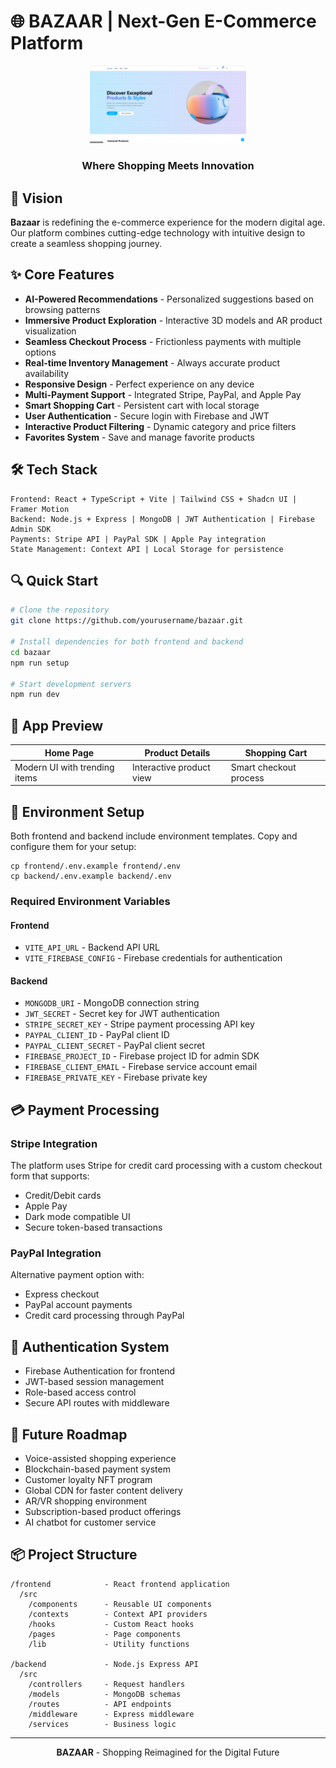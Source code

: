 # 🌐 BAZAAR | Next-Gen E-Commerce Platform

<div align="center">
  <img src="frontend/public/image.png" alt="Bazaar Logo" width="250px"/>
  <h3>Where Shopping Meets Innovation</h3>
</div>

## 🚀 Vision

**Bazaar** is redefining the e-commerce experience for the modern digital age. Our platform combines cutting-edge technology with intuitive design to create a seamless shopping journey.

## ✨ Core Features

- **AI-Powered Recommendations** - Personalized suggestions based on browsing patterns
- **Immersive Product Exploration** - Interactive 3D models and AR product visualization
- **Seamless Checkout Process** - Frictionless payments with multiple options
- **Real-time Inventory Management** - Always accurate product availability
- **Responsive Design** - Perfect experience on any device
- **Multi-Payment Support** - Integrated Stripe, PayPal, and Apple Pay
- **Smart Shopping Cart** - Persistent cart with local storage
- **User Authentication** - Secure login with Firebase and JWT
- **Interactive Product Filtering** - Dynamic category and price filters
- **Favorites System** - Save and manage favorite products

## 🛠️ Tech Stack

```
Frontend: React + TypeScript + Vite | Tailwind CSS + Shadcn UI | Framer Motion
Backend: Node.js + Express | MongoDB | JWT Authentication | Firebase Admin SDK
Payments: Stripe API | PayPal SDK | Apple Pay integration
State Management: Context API | Local Storage for persistence
```

## 🔍 Quick Start

```bash
# Clone the repository
git clone https://github.com/yourusername/bazaar.git

# Install dependencies for both frontend and backend
cd bazaar
npm run setup

# Start development servers
npm run dev
```

## 📱 App Preview

| Home Page | Product Details | Shopping Cart |
|-----------|-----------------|---------------|
| Modern UI with trending items | Interactive product view | Smart checkout process |

## 🔧 Environment Setup

Both frontend and backend include environment templates. Copy and configure them for your setup:

```
cp frontend/.env.example frontend/.env
cp backend/.env.example backend/.env
```

### Required Environment Variables

#### Frontend
- `VITE_API_URL` - Backend API URL
- `VITE_FIREBASE_CONFIG` - Firebase credentials for authentication

#### Backend
- `MONGODB_URI` - MongoDB connection string
- `JWT_SECRET` - Secret key for JWT authentication
- `STRIPE_SECRET_KEY` - Stripe payment processing API key
- `PAYPAL_CLIENT_ID` - PayPal client ID
- `PAYPAL_CLIENT_SECRET` - PayPal client secret
- `FIREBASE_PROJECT_ID` - Firebase project ID for admin SDK
- `FIREBASE_CLIENT_EMAIL` - Firebase service account email
- `FIREBASE_PRIVATE_KEY` - Firebase private key

## 💳 Payment Processing

### Stripe Integration
The platform uses Stripe for credit card processing with a custom checkout form that supports:
- Credit/Debit cards
- Apple Pay
- Dark mode compatible UI
- Secure token-based transactions

### PayPal Integration
Alternative payment option with:
- Express checkout
- PayPal account payments
- Credit card processing through PayPal

## 🔐 Authentication System

- Firebase Authentication for frontend
- JWT-based session management
- Role-based access control
- Secure API routes with middleware

## 🌟 Future Roadmap

- Voice-assisted shopping experience
- Blockchain-based payment system
- Customer loyalty NFT program
- Global CDN for faster content delivery
- AR/VR shopping environment
- Subscription-based product offerings
- AI chatbot for customer service

## 📦 Project Structure

```
/frontend            - React frontend application
  /src
    /components      - Reusable UI components
    /contexts        - Context API providers
    /hooks           - Custom React hooks
    /pages           - Page components
    /lib             - Utility functions

/backend             - Node.js Express API
  /src
    /controllers     - Request handlers
    /models          - MongoDB schemas
    /routes          - API endpoints
    /middleware      - Express middleware
    /services        - Business logic
```

---

<div align="center">
  <strong>BAZAAR</strong> - Shopping Reimagined for the Digital Future
</div> 